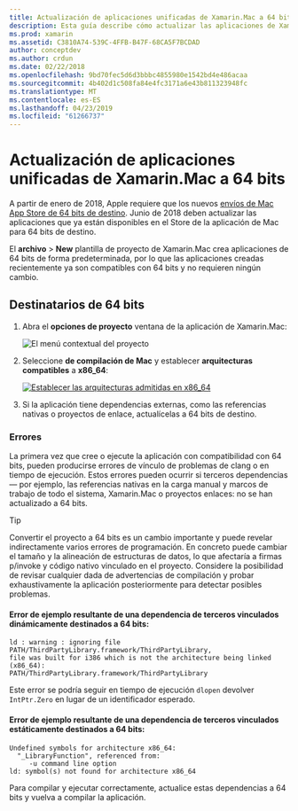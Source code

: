 ```yaml
---
title: Actualización de aplicaciones unificadas de Xamarin.Mac a 64 bits
description: Esta guía describe cómo actualizar las aplicaciones de Xamarin.Mac a 64 bits de destino. También proporciona ejemplos de los tipos de errores que pueden surgir al realizar este cambio.
ms.prod: xamarin
ms.assetid: C3810A74-539C-4FFB-B47F-68CA5F7BCDAD
author: conceptdev
ms.author: crdun
ms.date: 02/22/2018
ms.openlocfilehash: 9bd70fec5d6d3bbbc4855980e1542bd4e486acaa
ms.sourcegitcommit: 4b402d1c508fa84e4fc3171a6e43b811323948fc
ms.translationtype: MT
ms.contentlocale: es-ES
ms.lasthandoff: 04/23/2019
ms.locfileid: "61266737"
---
```

# <a name="updating-xamarinmac-unified-applications-to-64-bit"></a>Actualización de aplicaciones unificadas de Xamarin.Mac a 64 bits

A partir de enero de 2018, Apple requiere que los nuevos [envíos de Mac App Store de 64 bits de destino](https://developer.apple.com/news/?id=06282017a). Junio de 2018 deben actualizar las aplicaciones que ya están disponibles en el Store de la aplicación de Mac para 64 bits de destino.

El **archivo** > **New** plantilla de proyecto de Xamarin.Mac crea aplicaciones de 64 bits de forma predeterminada, por lo que las aplicaciones creadas recientemente ya son compatibles con 64 bits y no requieren ningún cambio.

## <a name="targeting-64-bit"></a>Destinatarios de 64 bits

1. Abra el **opciones de proyecto** ventana de la aplicación de Xamarin.Mac:

   ![El menú contextual del proyecto](mac-64-bit-images/1-contextual_menu-vsmac.png "el menú contextual del proyecto")

2. Seleccione **de compilación de Mac** y establecer **arquitecturas compatibles** a **x86\_64**:

   [![Establecer las arquitecturas admitidas en x86_64](mac-64-bit-images/2-project_options-vsmac.png "estableciendo las arquitecturas admitidas en x86_64")](mac-64-bit-images/2-project_options-vsmac-large.png#lightbox)

3. Si la aplicación tiene dependencias externas, como las referencias nativas o proyectos de enlace, actualícelas a 64 bits de destino.

### <a name="errors"></a>Errores

La primera vez que cree o ejecute la aplicación con compatibilidad con 64 bits, pueden producirse errores de vínculo de problemas de clang o en tiempo de ejecución. Estos errores pueden ocurrir si terceros dependencias — por ejemplo, las referencias nativas en la carga manual y marcos de trabajo de todo el sistema, Xamarin.Mac o proyectos enlaces: no se han actualizado a 64 bits.

> [!TIP]
> Convertir el proyecto a 64 bits es un cambio importante y puede revelar indirectamente varios errores de programación. En concreto puede cambiar el tamaño y la alineación de estructuras de datos, lo que afectaría a firmas p/invoke y código nativo vinculado en el proyecto. Considere la posibilidad de revisar cualquier dada de advertencias de compilación y probar exhaustivamente la aplicación posteriormente para detectar posibles problemas.

#### <a name="example-error-resulting-from-a-dynamically-linked-third-party-dependency-that-does-not-target-64-bit"></a>Error de ejemplo resultante de una dependencia de terceros vinculados dinámicamente destinados a 64 bits:

```console
ld : warning : ignoring file PATH/ThirdPartyLibrary.framework/ThirdPartyLibrary, 
file was built for i386 which is not the architecture being linked (x86_64): 
PATH/ThirdPartyLibrary.framework/ThirdPartyLibrary 
```

Este error se podría seguir en tiempo de ejecución `dlopen` devolver `IntPtr.Zero` en lugar de un identificador esperado.

#### <a name="example-error-resulting-from-a-statically-linked-third-party-dependency-that-does-not-target-64-bit"></a>Error de ejemplo resultante de una dependencia de terceros vinculados estáticamente destinados a 64 bits:

```console
Undefined symbols for architecture x86_64:
  "_LibraryFunction", referenced from:
     -u command line option
ld: symbol(s) not found for architecture x86_64 
```

Para compilar y ejecutar correctamente, actualice estas dependencias a 64 bits y vuelva a compilar la aplicación.

